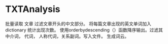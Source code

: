 # TXTAnalysis
批量读取 文章 过滤文章开头的中文部分。 将每篇文章出现的英文单词加入 dictionary 统计出现次数。 使用orderbydescending（）函数降序输出。过滤其中介词， 代词， 人称代词，关系副词。写入文件。
生成词云。
